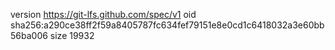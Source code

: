 version https://git-lfs.github.com/spec/v1
oid sha256:a290ce38ff2f59a8405787fc634fef79151e8e0cd1c6418032a3e60bb56ba006
size 19932

